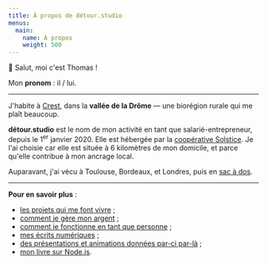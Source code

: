 ```yaml
---
title: À propos de détour.studio
menus:
  main:
    name: À propos
    weight: 500
---
```


👋 Salut, moi c'est Thomas !

Mon **pronom** : il / lui.

---

J'habite à [Crest], dans la **vallée de la Drôme** — une biorégion rurale qui me plaît beaucoup.

**détour.studio** est le nom de mon activité en tant que salarié-entrepreneur, depuis le 1<sup>er</sup> janvier 2020.
Elle est hébergée par la [coopérative Solstice][Solstice].
Je l'ai choisie car elle est située à 6 kilomètres de mon domicile,
et parce qu'elle contribue à mon ancrage local.

Auparavant, j'ai vécu à Toulouse, Bordeaux, et Londres, puis en [sac à dos][itinérance].

---

**Pour en savoir plus** :

- [les projets qui me font vivre](/#développement-web) ;
- [comment je gère mon argent](/money/) ;
- [comment je fonctionne en tant que personne](/user-manual/) ;
- [mes écrits numériques](https://thom4.net) ;
- [des présentations et animations données par-ci par-là](https://thom4.net/talks/) ;
- [mon livre sur Node.js](https://thom4.net/node.js/).

[Crest]: https://www.openstreetmap.org/node/26694320#map=13/44.7283/5.0237
[Solstice]: https://solstice.coop
[itinérance]: https://estcequecestdutravail.xyz
